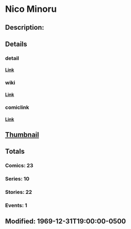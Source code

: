 # Nico Minoru
## Description: 
## Details
### detail
#### [Link](http://marvel.com/characters/2816/nico_minoru?utm_campaign=apiRef&utm_source=225578a89fc76f3d20fbffda5d17a88d)
### wiki
#### [Link](http://marvel.com/universe/Sister_Grimm?utm_campaign=apiRef&utm_source=225578a89fc76f3d20fbffda5d17a88d)
### comiclink
#### [Link](http://marvel.com/comics/characters/1010746/nico_minoru?utm_campaign=apiRef&utm_source=225578a89fc76f3d20fbffda5d17a88d)
## [Thumbnail](http://i.annihil.us/u/prod/marvel/i/mg/2/b0/4c00377e2a541.jpg)
## Totals
### Comics: 23
### Series: 10
### Stories: 22
### Events: 1
## Modified: 1969-12-31T19:00:00-0500